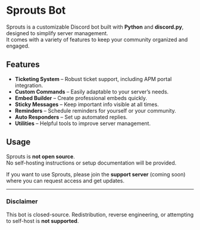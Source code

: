 # Sprouts Bot

Sprouts is a customizable Discord bot built with **Python** and **discord.py**, designed to simplify server management.  
It comes with a variety of features to keep your community organized and engaged.

## Features
- **Ticketing System** – Robust ticket support, including APM portal integration.
- **Custom Commands** – Easily adaptable to your server’s needs.
- **Embed Builder** – Create professional embeds quickly.
- **Sticky Messages** – Keep important info visible at all times.
- **Reminders** – Schedule reminders for yourself or your community.
- **Auto Responders** – Set up automated replies.
- **Utilities** – Helpful tools to improve server management.

## Usage
Sprouts is **not open source**.  
No self-hosting instructions or setup documentation will be provided.  

If you want to use Sprouts, please join the **support server** (coming soon) where you can request access and get updates.

---

### Disclaimer
This bot is closed-source. Redistribution, reverse engineering, or attempting to self-host is **not supported**.
